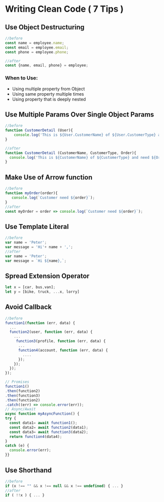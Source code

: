 # Writing Clean Code ( 7 Tips )

## Use Object Destructuring

```ts
//before
const name = employee.name;
const email = employee.email;
const phone = employee.phone;

//after
const {name, email, phone} = employee;
```

### When to Use:
- Using multiple property from Object
- Using same property multiple times
- Using property that is deeply nested

## Use Multiple Params Over Single Object Params
```ts
//before
function CustomerDetail (User){    
    console.log('This is ${User.CustomerName} of ${User.CustomerType} and need ${User.Order}');
}

//after
function CustomerDetail (CustomerName, CustomerType, Order){    
  console.log('This is ${CustomerName} of ${CustomerType} and need ${Order}');
} 
```

## Make Use of Arrow function
```ts
//before
function myOrder(order){
   console.log(`Customer need ${order}`);
}
//after
const myOrder = order => console.log(`Customer need ${order}`);
```

## Use Template Literal
```ts
//before
var name = 'Peter';
var message = 'Hi'+ name + ',';
//after
var name = 'Peter';
var message = `Hi ${name},`;
```

## Spread Extension Operator
```ts
let x = [car, bus,van];
let y = [bike, truck, ...x, lorry]
```

## Avoid Callback
```ts
//before
function1(function (err, data) { 
  ...  
  function2(user, function (err, data) {
    ...
     function3(profile, function (err, data) {
      ...
      function4(account, function (err, data) {
        ....
      }); 
    }); 
  });
});

// Promises
function1() 
.then(function2) 
.then(function3) 
.then(function2) 
.catch((err) => console.error(err));
// Async/Await
async function myAsyncFunction() {  
try {    
  const data1= await function1();    
  const data2= await function2(data1);    
  const data3= await function3(data2);    
  return function4(data4);  
} 
catch (e) {    
  console.error(err);  
}}
```

## Use Shorthand

```ts
//before
if (x !== "" && x !== null && x !== undefined) { ... }
//after
if ( !!x ) { ... }
```